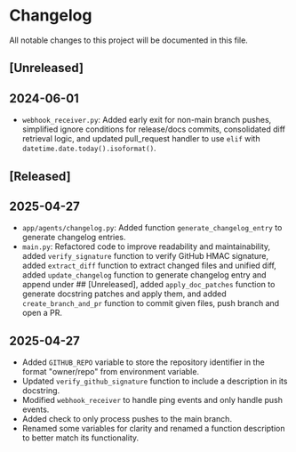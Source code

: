 # Changelog

All notable changes to this project will be documented in this file.

## [Unreleased]

## 2024-06-01
- `webhook_receiver.py`: Added early exit for non-main branch pushes, simplified ignore conditions for release/docs commits, consolidated diff retrieval logic, and updated pull_request handler to use `elif` with `datetime.date.today().isoformat()`.

## [Released]

## 2025-04-27
* `app/agents/changelog.py`: Added function `generate_changelog_entry` to generate changelog entries.
* `main.py`: Refactored code to improve readability and maintainability, added `verify_signature` function to verify GitHub HMAC signature, added `extract_diff` function to extract changed files and unified diff, added `update_changelog` function to generate changelog entry and append under ## [Unreleased], added `apply_doc_patches` function to generate docstring patches and apply them, and added `create_branch_and_pr` function to commit given files, push branch and open a PR.

## 2025-04-27
- Added `GITHUB_REPO` variable to store the repository identifier in the format "owner/repo" from environment variable.
- Updated `verify_github_signature` function to include a description in its docstring.
- Modified `webhook_receiver` to handle ping events and only handle push events.
- Added check to only process pushes to the main branch.
- Renamed some variables for clarity and renamed a function description to better match its functionality.